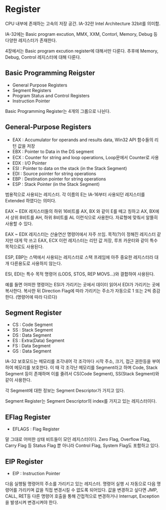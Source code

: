 # Register
CPU 내부에 존재하는 고속의 저장 공간. IA-32란 Intel Architecture 32bit를 의미함.

IA-32에는 Basic program excution, MMX, XXM, Contorl, Memory, Debug 등 다양한 레지스터가 존재한다.

4장에서는 Basic program excution register에 대해서만 다룬다. 추후에 Memory, Debug, Control 레지스터에 대해 다룬다.

## Basic Programming Reigster
- General Purpose Registers
- Segment Registers
- Program Status and Control Registers
- Instruction Pointer

Basic Programming Register는 4개의 그룹으로 나뉜다.

## General-Purpose Registers
- EAX : Accumulator for operands and results data, Win32 API 함수들의 리턴 값을 저장
- EBX : Pointer to Data in the DS segment
- ECX : Counter for string and loop operations, Loop문에서 Counter로 사용
- EDX : I/O Pointer
- ESI : Pointer to data on the stack (in the Stack Segment)
- EDI : Source pointer for string operations
- EBP : Destination pointer for string operations
- ESP : Stack Pointer (in the Stack Segment)

범용적으로 사용되는 레지스터. 각 이름의 E는 IA-16부터 사용되던 레지스터를 Extended 하였다는 의미다.

EAX ~ EDX 레지스터들의 하위 16비트를 AX, BX 와 같이 E를 떼고 칭하고 AX, BX에서 상위 8비트를 AH, 하위 8비트를 AL 이런식으로 사용한다. 자료형에 맞춰서 알뜰히 사용할 수 있다.

EAX ~ EDX 레지스터는 산술연산 명령어에서 자주 쓰임. 목적(?)이 정해진 레지스터 같지만 대게 막 쓰고 EAX, ECX 이런 레지스터는 리턴 값 저장, 루프 카운터와 같이 특수 목적으로도 사용된다.

ESP, EBP는 스택에서 사용되는 레지스터로 스택 프레임에 아주 중요한 레지스터라 대개 다른용도로 사용하지 않는다.

ESI, EDI는 특수 목적 명령어 (LODS, STOS, REP MOVS...)와 결합하여 사용된다.

예를 들면 어떠한 명령어는 ESI가 가리키는 곳에서 데이터 읽어서 EDI가 가리키는 곳에 복사한다. 복사한 뒤 Direction Flag에 따라 가리키는 주소가 자동으로 1 또는 2씩 증감한다. (명령어에 따라 다르다)

## Segment Register
- CS : Code Segment
- SS : Stack Segment
- DS : Data Segment
- ES : Extra(Data) Segment
- FS : Data Segment
- GS : Data Segment

IA-32 보호모드는 메모리를 조각내어 각 조각마다 시작 주소, 크기, 접근 권한등을 부여하여 메모리를 보호한다. 이 때 각 조각난 메모리를 Segment라고 하며 Code, Stack Segment 등이 존재하며 이를 줄려서 CS(Code Segment), SS(Stack Segment)와 같이 사용한다.

각 Segment에 대한 정보는 Segment Descriptor가 가지고 있다.

Segment Register는 Segment Descriptor의 index를 가지고 있는 레지스터이다.

## EFlag Register
- EFLAGS : Flag Register

말 그대로 어떠한 상태 비트들이 모인 레지스터이다. Zero Flag, Overflow Flag, Carry Flag 등 Status Flag 뿐 아니라 Control Flag, System Flag도 포함하고 있다.

## EIP Register
- EIP : Instruction Pointer

다음 실행될 명령어의 주소를 가리키고 있는 레지스터. 명령어 실행 시 자동으로 다음 명령어를 가리키며 값을 직접 변경시킬 수 없도록 되어있다. 값을 변경하고 싶다면 JMP, CALL, RET등 다른 명령어 호출을 통해 간접적으로 변경하거나 Interrupt, Exception을 발생시켜 변경시켜야 한다.